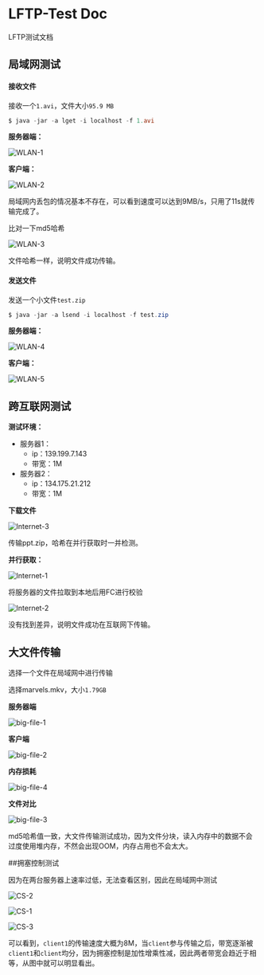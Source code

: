 # LFTP-Test Doc

LFTP测试文档

## 局域网测试

#### 接收文件

接收一个`1.avi`，文件大小`95.9 MB`

```powershell
$ java -jar -a lget -i localhost -f 1.avi 
```

**服务器端：**

![WLAN-1](img/WLAN-1.png)

**客户端：**

![WLAN-2](img/WLAN-2.png)

局域网内丢包的情况基本不存在，可以看到速度可以达到9MB/s，只用了11s就传输完成了。

比对一下md5哈希

![WLAN-3](img/WLAN-3.png)

文件哈希一样，说明文件成功传输。

#### 发送文件

发送一个小文件`test.zip`

```powershell
$ java -jar -a lsend -i localhost -f test.zip
```

**服务器端：**

![WLAN-4](img/WLAN-4.png)

**客户端：**

![WLAN-5](img/WLAN-5.png)

## 跨互联网测试

**测试环境：**

* 服务器1：
  * ip：139.199.7.143
  * 带宽：1M
* 服务器2：
  * ip：134.175.21.212
  * 带宽：1M

**下载文件**

![Internet-3](img/Internet-3.png)

传输ppt.zip，哈希在并行获取时一并检测。

**并行获取：**

![Internet-1](img/Internet-1.png)

将服务器的文件拉取到本地后用FC进行校验

![Internet-2](img/Internet-2.png)

没有找到差异，说明文件成功在互联网下传输。

## 大文件传输

选择一个文件在局域网中进行传输

选择marvels.mkv，大小`1.79GB`

**服务器端**

![big-file-1](img/big-file-1.png)

**客户端**

![big-file-2](img/big-file-2.png)

**内存损耗**

![big-file-4](img/big-file-4.png)

**文件对比**

![big-file-3](img/big-file-3.png)

md5哈希值一致，大文件传输测试成功，因为文件分块，读入内存中的数据不会过度使用堆内存，不然会出现OOM，内存占用也不会太大。

##拥塞控制测试

因为在两台服务器上速率过低，无法查看区别，因此在局域网中测试

![CS-2](img/CS-2.png)

![CS-1](img/CS-1.png)

![CS-3](img/CS-3.png)

可以看到，`client1`的传输速度大概为8M，当`client`参与传输之后，带宽逐渐被`client1`和`client`均分，因为拥塞控制是加性增乘性减，因此两者带宽会趋近于相等，从图中就可以明显看出。